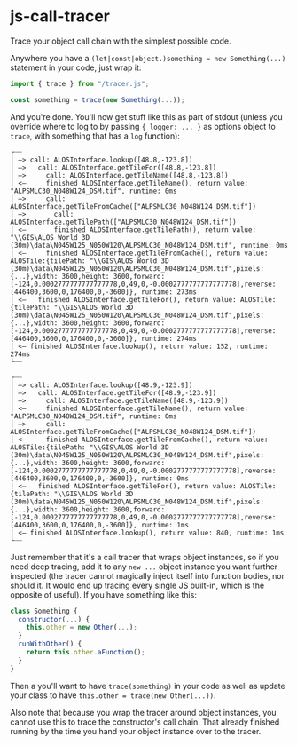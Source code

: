 # js-call-tracer
Trace your object call chain with the simplest possible code.

Anywhere you have a `(let|const|object.)something = new Something(...)` statement in your code, just wrap it:

```javascript
import { trace } from "/tracer.js";

const something = trace(new Something(...));
```

And you're done. You'll now get stuff like this as part of stdout (unless you override where to log to by passing `{ logger: ... }` as options object to `trace`, with something that has a `log` function):

```
╭┈┈
│ —> call: ALOSInterface.lookup([48.8,-123.8])
│ —>   call: ALOSInterface.getTileFor([48.8,-123.8])
│ —>     call: ALOSInterface.getTileName([48.8,-123.8])
│ <—     finished ALOSInterface.getTileName(), return value: "ALPSMLC30_N048W124_DSM.tif", runtime: 0ms
│ —>     call: ALOSInterface.getTileFromCache(["ALPSMLC30_N048W124_DSM.tif"])
│ —>       call: ALOSInterface.getTilePath(["ALPSMLC30_N048W124_DSM.tif"])
│ <—       finished ALOSInterface.getTilePath(), return value: "\\GIS\ALOS World 3D (30m)\data\N045W125_N050W120\ALPSMLC30_N048W124_DSM.tif", runtime: 0ms
│ <—     finished ALOSInterface.getTileFromCache(), return value: ALOSTile:{tilePath: "\\GIS\ALOS World 3D (30m)\data\N045W125_N050W120\ALPSMLC30_N048W124_DSM.tif",pixels: {...},width: 3600,height: 3600,forward: [-124,0.0002777777777777778,0,49,0,-0.0002777777777777778],reverse: [446400,3600,0,176400,0,-3600]}, runtime: 273ms
│ <—   finished ALOSInterface.getTileFor(), return value: ALOSTile:{tilePath: "\\GIS\ALOS World 3D (30m)\data\N045W125_N050W120\ALPSMLC30_N048W124_DSM.tif",pixels: {...},width: 3600,height: 3600,forward: [-124,0.0002777777777777778,0,49,0,-0.0002777777777777778],reverse: [446400,3600,0,176400,0,-3600]}, runtime: 274ms
│ <— finished ALOSInterface.lookup(), return value: 152, runtime: 274ms
╰┈┈

╭┈┈
│ —> call: ALOSInterface.lookup([48.9,-123.9])
│ —>   call: ALOSInterface.getTileFor([48.9,-123.9])
│ —>     call: ALOSInterface.getTileName([48.9,-123.9])
│ <—     finished ALOSInterface.getTileName(), return value: "ALPSMLC30_N048W124_DSM.tif", runtime: 0ms
│ —>     call: ALOSInterface.getTileFromCache(["ALPSMLC30_N048W124_DSM.tif"])
│ <—     finished ALOSInterface.getTileFromCache(), return value: ALOSTile:{tilePath: "\\GIS\ALOS World 3D (30m)\data\N045W125_N050W120\ALPSMLC30_N048W124_DSM.tif",pixels: {...},width: 3600,height: 3600,forward: [-124,0.0002777777777777778,0,49,0,-0.0002777777777777778],reverse: [446400,3600,0,176400,0,-3600]}, runtime: 0ms
│ <—   finished ALOSInterface.getTileFor(), return value: ALOSTile:{tilePath: "\\GIS\ALOS World 3D (30m)\data\N045W125_N050W120\ALPSMLC30_N048W124_DSM.tif",pixels: {...},width: 3600,height: 3600,forward: [-124,0.0002777777777777778,0,49,0,-0.0002777777777777778],reverse: [446400,3600,0,176400,0,-3600]}, runtime: 1ms
│ <— finished ALOSInterface.lookup(), return value: 840, runtime: 1ms
╰┈┈
```

Just remember that it's a call tracer that wraps object instances, so if you need deep tracing, add it to any `new ...` object instance you want further inspected (the tracer cannot magically inject itself into function bodies, nor should it. It would end up tracing every single JS built-in, which is the opposite of useful). If you have something like this:

```javascript
class Something {
  constructor(...) {
    this.other = new Other(...);
  }
  runWithOther() {
    return this.other.aFunction();
  }
}
```
Then a you'll want to have `trace(something)` in your code as well as update your class to have `this.other = trace(new Other(...))`. 

Also note that because you wrap the tracer around object instances, you cannot use this to trace the constructor's call chain. That already finished running by the time you hand your object instance over to the tracer.
